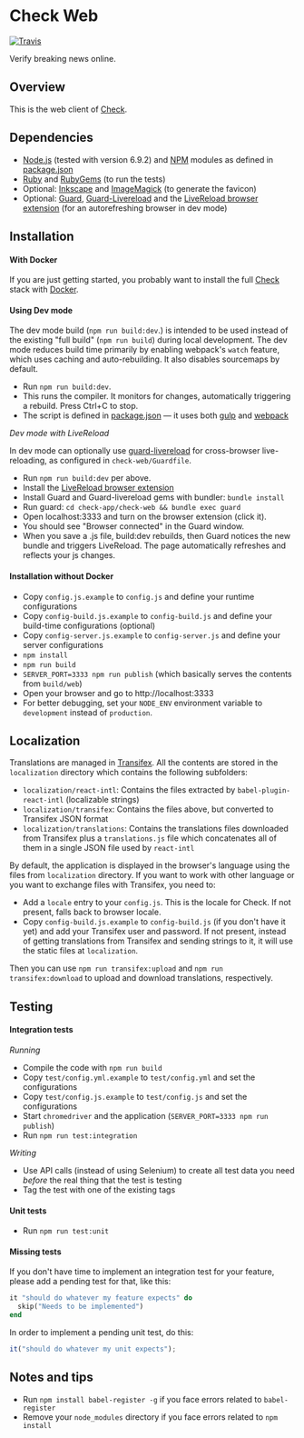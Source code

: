 # Check Web

[![Travis](https://travis-ci.org/meedan/check-web.svg?branch=develop)](https://travis-ci.org/meedan/check-web/)

Verify breaking news online.

## Overview

This is the web client of [Check](https://github.com/meedan/check).

## Dependencies

* [Node.js](https://nodejs.org/en/ "Node.js") (tested with version 6.9.2) and [NPM](https://www.npmjs.com/ "npm") modules as defined in [package.json]()
* [Ruby](https://www.ruby-lang.org/en/downloads/ "Download Ruby") and [RubyGems](https://rubygems.org/ "RubyGems.org | your community gem host") (to run the tests)
* Optional: [Inkscape](https://inkscape.org/en/ "Draw Freely | Inkscape") and [ImageMagick](https://www.imagemagick.org/script/index.php "Convert, Edit, Or Compose Bitmap Images @ ImageMagick") (to generate the favicon)
* Optional: [Guard](https://github.com/guard/guard "GitHub - guard/guard: Guard is a command line tool to easily handle events on file system modifications."), [Guard-Livereload](https://github.com/guard/guard-livereload "GitHub - guard/guard-livereload: Guard::LiveReload automatically reload your browser when files are modified.") and the [LiveReload browser extension](http://livereload.com/extensions/) (for an autorefreshing browser in dev mode)

## Installation

#### With Docker

If you are just getting started, you probably want to install the full [Check](https://github.com/meedan/check) stack with [Docker](https://www.docker.com/ "Docker - Build, Ship, and Run Any App, Anywhere").

#### Using Dev mode

The dev mode build (`npm run build:dev`.) is intended to be used instead of the existing "full build" (`npm run build`) during local development. The dev mode reduces build time primarily by enabling webpack's `watch` feature, which uses caching and auto-rebuilding. It also disables sourcemaps by default.

* Run `npm run build:dev`.
* This runs the compiler. It monitors for changes, automatically triggering a rebuild. Press Ctrl+C to stop.
* The script is defined in [package.json]() — it uses both [gulp](http://gulpjs.com/ "gulp.js") and [webpack](https://webpack.github.io/ "webpack module bundler")

*Dev mode with LiveReload*

In dev mode can optionally use [guard-livereload](https://github.com/guard/guard-livereload) for cross-browser live-reloading, as configured in `check-web/Guardfile`.

* Run `npm run build:dev` per above.
* Install the [LiveReload browser extension](http://livereload.com/extensions/)
* Install Guard and Guard-livereload gems with bundler: `bundle install`
* Run guard: `cd check-app/check-web && bundle exec guard`
* Open localhost:3333 and turn on the browser extension (click it).
* You should see "Browser connected" in the Guard window.
* When you save a .js file, build:dev rebuilds, then Guard notices the new bundle and triggers LiveReload. The page automatically refreshes and reflects your js changes.

#### Installation without Docker

* Copy `config.js.example` to `config.js` and define your runtime configurations
* Copy `config-build.js.example` to `config-build.js` and define your build-time configurations (optional)
* Copy `config-server.js.example` to `config-server.js` and define your server configurations
* `npm install`
* `npm run build`
* `SERVER_PORT=3333 npm run publish` (which basically serves the contents from `build/web`)
* Open your browser and go to http://localhost:3333
* For better debugging, set your `NODE_ENV` environment variable to `development` instead of `production`.

## Localization

Translations are managed in [Transifex](https://www.transifex.com/meedan/check-2/). All the contents are stored in the `localization` directory which contains the following subfolders:

* `localization/react-intl`: Contains the files extracted by `babel-plugin-react-intl` (localizable strings)
* `localization/transifex`: Contains the files above, but converted to Transifex JSON format
* `localization/translations`: Contains the translations files downloaded from Transifex plus a `translations.js` file which concatenates all of them in a single JSON file used by `react-intl`

By default, the application is displayed in the browser's language using the files from `localization` directory. If you want to work with other language or you want to exchange files with Transifex, you need to:

* Add a `locale` entry to your `config.js`. This is the locale for Check. If not present, falls back to browser locale.
* Copy `config-build.js.example` to `config-build.js` (if you don't have it yet) and add your Transifex user and password. If not present, instead of getting translations from Transifex and sending strings to it, it will use the static files at `localization`.

Then you can use `npm run transifex:upload` and `npm run transifex:download` to upload and download translations, respectively.

## Testing

#### Integration tests

*Running*

* Compile the code with `npm run build`
* Copy `test/config.yml.example` to `test/config.yml` and set the configurations
* Copy `test/config.js.example` to `test/config.js` and set the configurations
* Start `chromedriver` and the application (`SERVER_PORT=3333 npm run publish`)
* Run `npm run test:integration`

*Writing*

* Use API calls (instead of using Selenium) to create all test data you need _before_ the real thing that the test is testing
* Tag the test with one of the existing tags

#### Unit tests

* Run `npm run test:unit`

#### Missing tests

If you don't have time to implement an integration test for your feature, please add a pending test for that, like this:

```ruby
it "should do whatever my feature expects" do
  skip("Needs to be implemented")
end
```

In order to implement a pending unit test, do this:

```javascript
it("should do whatever my unit expects");
```

## Notes and tips

* Run `npm install babel-register -g` if you face errors related to `babel-register`
* Remove your `node_modules` directory if you face errors related to `npm install`
